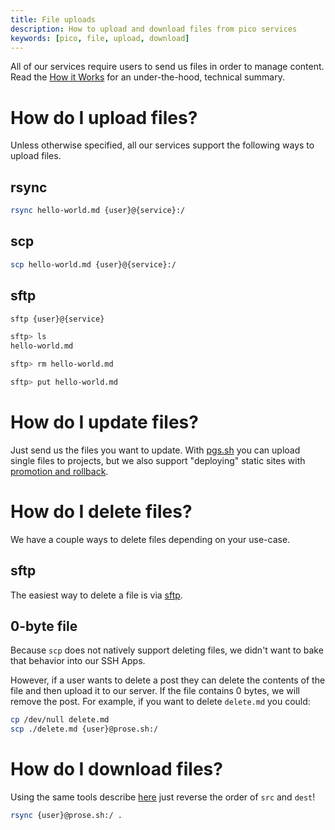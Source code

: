 ```yaml
---
title: File uploads
description: How to upload and download files from pico services
keywords: [pico, file, upload, download]
---
```


All of our services require users to send us files in order to manage content.
Read the [How it Works](/how-it-works) for an under-the-hood, technical summary.

# How do I upload files?

Unless otherwise specified, all our services support the following ways to
upload files.

## rsync

```bash
rsync hello-world.md {user}@{service}:/
```

## scp

```bash
scp hello-world.md {user}@{service}:/
```

## sftp

```bash
sftp {user}@{service}

sftp> ls
hello-world.md

sftp> rm hello-world.md

sftp> put hello-world.md
```

# How do I update files?

Just send us the files you want to update. With [pgs.sh](/pgs) you can upload
single files to projects, but we also support "deploying" static sites with
[promotion and rollback](/pgs#project-promotion-and-rollback).

# How do I delete files?

We have a couple ways to delete files depending on your use-case.

## sftp

The easiest way to delete a file is via [sftp](#sftp).

## 0-byte file

Because `scp` does not natively support deleting files, we didn't want to bake
that behavior into our SSH Apps.

However, if a user wants to delete a post they can delete the contents of the
file and then upload it to our server. If the file contains 0 bytes, we will
remove the post. For example, if you want to delete `delete.md` you could:

```bash
cp /dev/null delete.md
scp ./delete.md {user}@prose.sh:/
```

# How do I download files?

Using the same tools describe [here](#how-do-i-upload-files) just reverse the
order of `src` and `dest`!

```bash
rsync {user}@prose.sh:/ .
```
